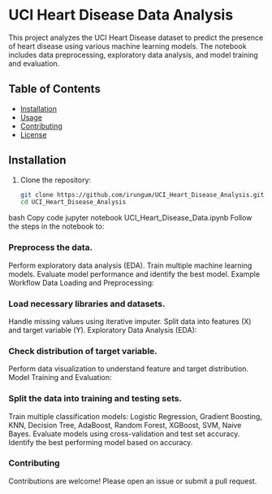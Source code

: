 # UCI Heart Disease Data Analysis

This project analyzes the UCI Heart Disease dataset to predict the presence of heart disease using various machine learning models. The notebook includes data preprocessing, exploratory data analysis, and model training and evaluation.

## Table of Contents

- [Installation](#installation)
- [Usage](#usage)
- [Contributing](#contributing)
- [License](#license)

## Installation

1. Clone the repository:
   ```bash
   git clone https://github.com/irungum/UCI_Heart_Disease_Analysis.git
   cd UCI_Heart_Disease_Analysis


bash
Copy code
jupyter notebook UCI_Heart_Disease_Data.ipynb
Follow the steps in the notebook to:


### Preprocess the data.
Perform exploratory data analysis (EDA).
Train multiple machine learning models.
Evaluate model performance and identify the best model.
Example Workflow
Data Loading and Preprocessing:

### Load necessary libraries and datasets.
Handle missing values using iterative imputer.
Split data into features (X) and target variable (Y).
Exploratory Data Analysis (EDA):

### Check distribution of target variable.
Perform data visualization to understand feature and target distribution.
Model Training and Evaluation:

### Split the data into training and testing sets.
Train multiple classification models: Logistic Regression, Gradient Boosting, KNN, Decision Tree, AdaBoost, Random Forest, XGBoost, SVM, Naive Bayes.
Evaluate models using cross-validation and test set accuracy.
Identify the best performing model based on accuracy.

### Contributing
Contributions are welcome! Please open an issue or submit a pull request.

